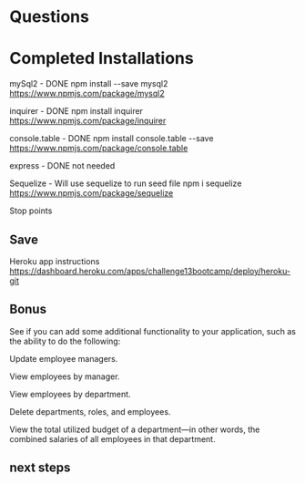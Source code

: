 # Questions

# Completed Installations

mySql2 - DONE
npm install --save mysql2
https://www.npmjs.com/package/mysql2

inquirer - DONE
npm install inquirer
https://www.npmjs.com/package/inquirer

console.table - DONE
npm install console.table --save
https://www.npmjs.com/package/console.table

express - DONE not needed

Sequelize - Will use sequelize to run seed file
npm i sequelize
https://www.npmjs.com/package/sequelize

Stop points

## Save

Heroku app instructions
https://dashboard.heroku.com/apps/challenge13bootcamp/deploy/heroku-git

## Bonus

See if you can add some additional functionality to your application, such as the ability to do the following:

Update employee managers.

View employees by manager.

View employees by department.

Delete departments, roles, and employees.

View the total utilized budget of a department—in other words, the combined salaries of all employees in that department.

## next steps
